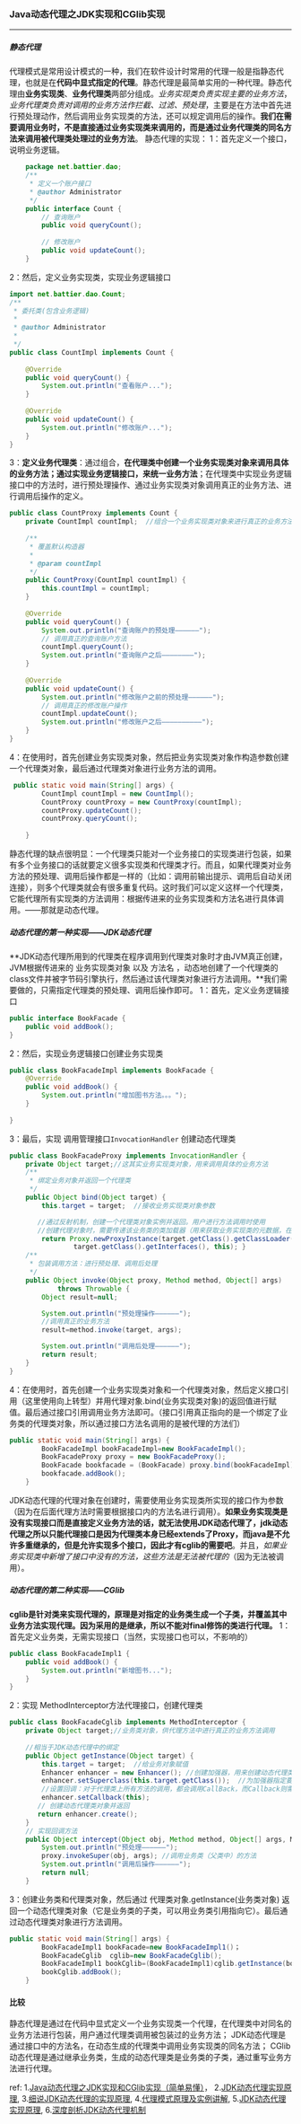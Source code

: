 ### Java动态代理之JDK实现和CGlib实现

***

##### 静态代理
代理模式是常用设计模式的一种，我们在软件设计时常用的代理一般是指静态代理，也就是在**代码中显式指定的代理**。静态代理是最简单实用的一种代理。静态代理由**业务实现类**、**业务代理类**两部分组成。*业务实现类负责实现主要的业务方法*，*业务代理类负责对调用的业务方法作拦截、过滤、预处理*，主要是在方法中首先进行预处理动作，然后调用业务实现类的方法，还可以规定调用后的操作。**我们在需要调用业务时，不是直接通过业务实现类来调用的，而是通过业务代理类的同名方法来调用被代理类处理过的业务方法**。
静态代理的实现：
1：首先定义一个接口，说明业务逻辑。          

```java
    package net.battier.dao;      
    /** 
     * 定义一个账户接口 
     * @author Administrator
     */  
    public interface Count {  
        // 查询账户
        public void queryCount();  
      
        // 修改账户  
        public void updateCount();  
    }  
```

2：然后，定义业务实现类，实现业务逻辑接口
```java
import net.battier.dao.Count;    
/** 
 * 委托类(包含业务逻辑) 
 *  
 * @author Administrator 
 *  
 */  
public class CountImpl implements Count {  
  
    @Override  
    public void queryCount() {  
        System.out.println("查看账户...");  
    }  
  
    @Override  
    public void updateCount() {  
        System.out.println("修改账户...");  
    }  
}  
```
3：**定义业务代理类**：通过组合，**在代理类中创建一个业务实现类对象来调用具体的业务方法；通过实现业务逻辑接口，来统一业务方法**；在代理类中实现业务逻辑接口中的方法时，进行预处理操作、通过业务实现类对象调用真正的业务方法、进行调用后操作的定义。

```java
public class CountProxy implements Count {  
    private CountImpl countImpl;  //组合一个业务实现类对象来进行真正的业务方法的调用
  
    /** 
     * 覆盖默认构造器 
     *  
     * @param countImpl 
     */  
    public CountProxy(CountImpl countImpl) {  
        this.countImpl = countImpl;  
    }  
  
    @Override  
    public void queryCount() {  
        System.out.println("查询账户的预处理——————");  
        // 调用真正的查询账户方法
        countImpl.queryCount();  
        System.out.println("查询账户之后————————");  
    }  
  
    @Override  
    public void updateCount() {  
        System.out.println("修改账户之前的预处理——————");  
        // 调用真正的修改账户操作
        countImpl.updateCount();  
        System.out.println("修改账户之后——————————");  
    }  
}  
```
4：在使用时，首先创建业务实现类对象，然后把业务实现类对象作构造参数创建一个代理类对象，最后通过代理类对象进行业务方法的调用。

```java
 public static void main(String[] args) {  
        CountImpl countImpl = new CountImpl();  
        CountProxy countProxy = new CountProxy(countImpl);  
        countProxy.updateCount();  
        countProxy.queryCount();  
  
    }  
```
静态代理的缺点很明显：一个代理类只能对一个业务接口的实现类进行包装，如果有多个业务接口的话就要定义很多实现类和代理类才行。而且，如果代理类对业务方法的预处理、调用后操作都是一样的（比如：调用前输出提示、调用后自动关闭连接），则多个代理类就会有很多重复代码。这时我们可以定义这样一个代理类，它能代理所有实现类的方法调用：根据传进来的业务实现类和方法名进行具体调用。——那就是动态代理。



##### 动态代理的第一种实现——JDK动态代理
**JDK动态代理所用到的代理类在程序调用到代理类对象时才由JVM真正创建，JVM根据传进来的 业务实现类对象 以及 方法名 ，动态地创建了一个代理类的class文件并被字节码引擎执行，然后通过该代理类对象进行方法调用。**我们需要做的，只需指定代理类的预处理、调用后操作即可。
1：首先，定义业务逻辑接口
```java
public interface BookFacade {  
    public void addBook();  
} 
```

2：然后，实现业务逻辑接口创建业务实现类
```java
public class BookFacadeImpl implements BookFacade {   
    @Override  
    public void addBook() {  
        System.out.println("增加图书方法。。。");  
    }  
  
} 
```

3：最后，实现 调用管理接口`InvocationHandler`  创建动态代理类

```java
public class BookFacadeProxy implements InvocationHandler {  
    private Object target;//这其实业务实现类对象，用来调用具体的业务方法 
    /** 
     * 绑定业务对象并返回一个代理类  
     */  
    public Object bind(Object target) {  
        this.target = target;  //接收业务实现类对象参数

       //通过反射机制，创建一个代理类对象实例并返回。用户进行方法调用时使用
       //创建代理对象时，需要传递该业务类的类加载器（用来获取业务实现类的元数据，在包装方法是调用真正的业务方法）、接口、handler实现类
        return Proxy.newProxyInstance(target.getClass().getClassLoader(),  
                target.getClass().getInterfaces(), this); }  
    /** 
     * 包装调用方法：进行预处理、调用后处理 
     */  
    public Object invoke(Object proxy, Method method, Object[] args)  
            throws Throwable {  
        Object result=null;  

        System.out.println("预处理操作——————");  
        //调用真正的业务方法  
        result=method.invoke(target, args);  

        System.out.println("调用后处理——————");  
        return result;  
    }
}  
```

4：在使用时，首先创建一个业务实现类对象和一个代理类对象，然后定义接口引用（这里使用向上转型）并用代理对象.bind(业务实现类对象)的返回值进行赋值。最后通过接口引用调用业务方法即可。（接口引用真正指向的是一个绑定了业务类的代理类对象，所以通过接口方法名调用的是被代理的方法们）

```java
public static void main(String[] args) {  
        BookFacadeImpl bookFacadeImpl=new BookFacadeImpl();
        BookFacadeProxy proxy = new BookFacadeProxy();  
        BookFacade bookfacade = (BookFacade) proxy.bind(bookFacadeImpl);  
        bookfacade.addBook();  
    }  
```
JDK动态代理的代理对象在创建时，需要使用业务实现类所实现的接口作为参数（因为在后面代理方法时需要根据接口内的方法名进行调用）。**如果业务实现类是没有实现接口而是直接定义业务方法的话，就无法使用JDK动态代理了，jdk动态代理之所以只能代理接口是因为代理类本身已经extends了Proxy，而java是不允许多重继承的，但是允许实现多个接口，因此才有cglib的需要吧**。并且，*如果业务实现类中新增了接口中没有的方法，这些方法是无法被代理的*（因为无法被调用）。



##### 动态代理的第二种实现——CGlib
**cglib是针对类来实现代理的，原理是对指定的业务类生成一个子类，并覆盖其中业务方法实现代理。因为采用的是继承，所以不能对final修饰的类进行代理。** 
1：首先定义业务类，无需实现接口（当然，实现接口也可以，不影响的）
```java
public class BookFacadeImpl1 {  
    public void addBook() {  
        System.out.println("新增图书...");  
    }  
}  
```
2：实现 MethodInterceptor方法代理接口，创建代理类

```java
public class BookFacadeCglib implements MethodInterceptor {  
    private Object target;//业务类对象，供代理方法中进行真正的业务方法调用
  
    //相当于JDK动态代理中的绑定
    public Object getInstance(Object target) {  
        this.target = target;  //给业务对象赋值
        Enhancer enhancer = new Enhancer(); //创建加强器，用来创建动态代理类
        enhancer.setSuperclass(this.target.getClass());  //为加强器指定要代理的业务类（即：为下面生成的代理类指定父类）
        //设置回调：对于代理类上所有方法的调用，都会调用CallBack，而Callback则需要实现intercept()方法进行拦
        enhancer.setCallback(this); 
       // 创建动态代理类对象并返回  
       return enhancer.create(); 
    }
    // 实现回调方法 
    public Object intercept(Object obj, Method method, Object[] args, MethodProxy proxy) throws Throwable { 
        System.out.println("预处理——————");
        proxy.invokeSuper(obj, args); //调用业务类（父类中）的方法
        System.out.println("调用后操作——————");
        return null; 
    } 
```

3：创建业务类和代理类对象，然后通过  代理类对象.getInstance(业务类对象)  返回一个动态代理类对象（它是业务类的子类，可以用业务类引用指向它）。最后通过动态代理类对象进行方法调用。
```java
public static void main(String[] args) {      
        BookFacadeImpl1 bookFacade=new BookFacadeImpl1()；
        BookFacadeCglib  cglib=new BookFacadeCglib();  
        BookFacadeImpl1 bookCglib=(BookFacadeImpl1)cglib.getInstance(bookFacade);  
        bookCglib.addBook();  
    }  
```



#### 比较
静态代理是通过在代码中显式定义一个业务实现类一个代理，在代理类中对同名的业务方法进行包装，用户通过代理类调用被包装过的业务方法；
JDK动态代理是通过接口中的方法名，在动态生成的代理类中调用业务实现类的同名方法；
CGlib动态代理是通过继承业务类，生成的动态代理类是业务类的子类，通过重写业务方法进行代理。



ref:
1.[Java动态代理之JDK实现和CGlib实现（简单易懂）](https://www.cnblogs.com/ygj0930/p/6542259.html)，   2.[JDK动态代理实现原理](https://rejoy.iteye.com/blog/1627405),   3.[细说JDK动态代理的实现原理](https://blog.csdn.net/mhmyqn/article/details/48474815),   4.[代理模式原理及实例讲解](https://www.ibm.com/developerworks/cn/java/j-lo-proxy-pattern/),   5.[JDK动态代理实现原理](https://www.cnblogs.com/zuidongfeng/p/8735241.html),   6.[深度剖析JDK动态代理机制](https://www.cnblogs.com/MOBIN/p/5597215.html)